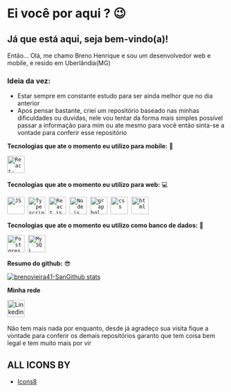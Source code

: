 # Ei você por aqui ? :wink:

## Já que está aqui, seja bem-vindo(a)!


Então... Olá, me chamo Breno Henrique e sou um desenvolvedor web e mobile, e resido em Uberlândia(MG)


### Ideia da vez:
- Estar sempre em constante estudo para ser ainda melhor que no dia anterior
- Apos pensar bastante, criei um repositório baseado nas minhas dificuldades ou duvidas, nele vou tentar da forma mais simples possível passar a informação para mim ou ate mesmo para você então sinta-se a vontade para conferir esse repositório 

 **Tecnologias que ate o momento eu utilizo para mobile:** :iphone:
 <p align="left">
<code><img src="https://img.icons8.com/ios/50/000000/react-native.png" alt="React-Native" width="40" height="40"/></code>&nbsp;
  </p>
  
**Tecnologias que ate o momento eu utilizo para web:** :computer:
<p align="left">
   <code><img src="https://img.icons8.com/color/50/000000/javascript.png" alt="JS" width="40" height="40"/></code>&nbsp;
   <code><img src="https://img.icons8.com/color/48/000000/typescript.png" alt="Typescript" width="40" height="40"/></code>&nbsp;
   <code><img src="https://img.icons8.com/ios/50/000000/react-native.png" alt="React.js" width="40" height="40"/></code>&nbsp;
   <code><img src="https://img.icons8.com/color/48/000000/nodejs.png" alt="Node.js" width="40" height="40"/></code>&nbsp;
   <code><img src="https://img.icons8.com/color/48/000000/graphql.png" alt="graphql" width="40" height="40"/></code>&nbsp;
   <code><img src="https://img.icons8.com/ios-filled/50/000000/css3.png" alt="css" width="40" height="40"/></code>&nbsp;
   <code><img src="https://img.icons8.com/ios-filled/48/000000/html-5.png" alt="html" width="40" height="40"/></code>&nbsp;
  </p> 
  
**Tecnologias que ate o momento eu utilizo como banco de dados:** :file_folder:
 <p align="left">
 <code><img src="https://img.icons8.com/color/50/4a90e2/postgreesql.png" alt="Postgres" width="40" height="40"/></code>&nbsp
 <code><img src="https://img.icons8.com/ios-filled/50/4a90e2/mysql-logo.png" alt="MySQL" width="40" height="40"/></code>&nbsp;
   </p> 
   
**Resumo do github:** :sunglasses:

[![brenovieira41-SanGithub stats](https://github-readme-stats.vercel.app/api/top-langs/?username=anuraghazra&layout=compact)](https://github.com/anuraghazra/github-readme-stats)

**Minha rede**
<p align="left">
  <a href="https://www.linkedin.com/in/breno-henrique-vieira-leal-89a3891a9/" target="blank"><img      src="https://img.icons8.com/metro/52/000000/linkedin.png" alt="Linkedin" height="40" width="40" /></a> &nbsp;&nbsp;
</p>

Não tem mais nada por enquanto, desde já agradeço sua visita fique a vontade para 
conferir os demais repositórios garanto que tem coisa bem legal e tem muito mais por vir

## ALL ICONS BY 
- [Icons8](https://icons8.com.br/)
